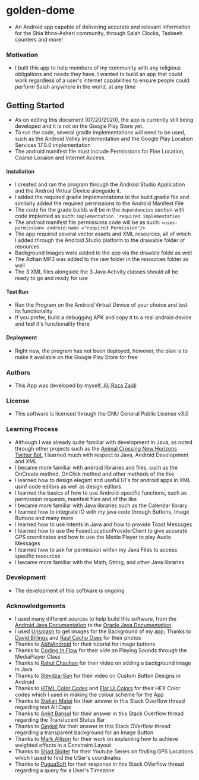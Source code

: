 # golden-dome
- An Android app capable of delivering accurate and relevant information for the Shia Ithna-Asheri community, through Salah Clocks, Tasbeeh counters and more!

### Motivation
- I built this app to help members of my community with any religious obligations and needs they have. I wanted to build an app that could work regardless of a user's internet capabilities to ensure people could perform Salah anywhere in the world, at any time

## Getting Started
- As on editing this document (07/20/2020), the app is currently still being developed and it is not on the Google Play Store yet.
- To run the code, several gradle implementations will need to be used, such as the Android Volley implementation and the Google Play Location Services 17.0.0 implementation
- The android manifest file must include Permissions for Fine Location, Coarse Locaion and Internet Access.

#### Installation
- I created and ran the program through the Android Studio Application and the Android Virtual Device alongside it.
- I added the required gradle implementations to the build.gradle file and similarly added the required permissions to the Android Manifest File
- The code for the grade builds will be in the `dependencies` section with code implented as such: `implementation 'required implementation`
- The android manifest file permissions code will be as such: `<uses-permission> android:name ="required Permission"/>`
- The app required several vector assets and XML resources, all of which I added through the Android Studio platform to the drawable folder of resources
- Background Images were added to the app via the drawble folde as well
- The Adhan MP3 was added to the raw folder in the resources folder as well
- The 3 XML files alongside the 3 Java Activity classes should all be ready to go and ready for use

#### Test Run
- Run the Program on the Android Virtual Device of your choice and test its functionality
- If you prefer, build a debugging APK and copy it to a real android device and test it's functionality there

#### Deployment
- Right now, the program has not been deployed, however, the plan is to make it available on the Google Play Store for free

### Authors
- This App was developed by myself, [Ali Raza Zaidi](https://twitter.com/Ali_RZ02)

### License
- This software is licensed through the GNU General Public License v3.0

### Learning Process
- Although I was already quite familiar with development in Java, as noted through other projects such as the [Animal Crossing New Horizons Twitter Bot](https://github.com/AliRZ-02/ANCHorizonsBot), I learned much with respect to Java, Android Development and XML
- I became more familiar with android libraries and files, such as the OnCreate method, OnClick method and other methods of the like
- I learned how to design elegant and useful UI's for android apps in XML usinf code editors as well as design editors
- I learned the basics of how to use Android-specific functions, such as permission requests, manifest files and of the like
- I became more familiar with Java libraries such as the Calendar library
- I learned how to integrate IO with my java code through Buttons, Image Buttons and many more
- I learned how to use Intents in Java and how to provide Toast Messages
- I learned how to use the FusedLocationProviderClient to give accurate GPS coordinates and how to use the Media Player to play Audio Messages
- I learned how to ask for permission within my Java Files to access specific resources
- I became more familiar with the Math, String, and other Java libraries

### Development
- The development of this software is ongoing

### Acknowledgements
- I used many different sources to help build this software, from the [Android Java Documentation](https://developer.android.com/docs) to the [Oracle Java Documentation](https://docs.oracle.com/javase/7/docs/api/overview-summary.html)
- I used [Unsplash]() to get images for the Background of my app; Thanks to [David Billings](https://unsplash.com/@dav_billings) and [Raul Cacho Oses](https://unsplash.com/@raulcachophoto) for their photos
- Thanks to [AbhiAndroid](https://abhiandroid.com/ui/imagebutton) for their tutorial for image buttons
- Thanks to [Coding In Flow](https://www.youtube.com/watch?v=C_Ka7cKwXW0) for their vide on Playing Sounds through the MediaPlayer Class
- Thanks to [Rahul Chauhan](https://www.youtube.com/watch?v=ezpOmH50Xdg) for their video on adding a background image in Java
- Thanks to [Stevdza-San](https://www.youtube.com/watch?v=nlPtfncjOWA) for their video on Custom Button Designs in Android
- Thanks to [HTML Color Codes](https://htmlcolorcodes.com/) and [Flat UI Colors](https://flatuicolors.com/palette/us) for their HEX Color codes which I used in making the colour scheme for the App
- Thanks to [Stelian Matei](https://stackoverflow.com/questions/24880388/cannot-lower-case-button-text-in-android-studio/34237846) for their answer in this Stack Overflow thread regarding text All Caps
- Thanks to [Ankit Bansal](https://stackoverflow.com/questions/30051269/android-lollipop-transparent-statusbar) for their answer in this Stack Overflow thread regarding the Translucent Status Bar
- Thanks to [Geykel](https://stackoverflow.com/questions/3402787/how-to-have-a-transparent-imagebutton-android) for their answer in this Stack OVerflow thread regarding a transparent background for an Image Button
- Thanks to [Mark Allison](https://constraintlayout.com/layouts/linearlayout.html) for their work on explaining how to achieve weighted effects in a Constraint Layout
- Thanks to [Shad Sluiter](https://www.youtube.com/user/shadsluiter) for their Youtube Series on finding GPS Locations which I used to find the USer's coordinates
- Thanks to [PuguaSoft](https://stackoverflow.com/questions/11399491/get-timezone-offset-value-from-timezone-without-timezone-name) for their response in this Stack OVerflow thread regarding a query for a User's Timezone 

